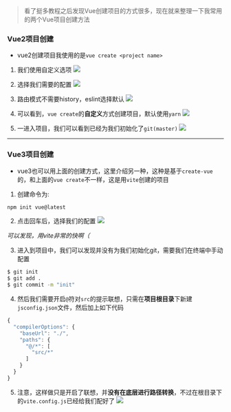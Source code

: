> 看了挺多教程之后发现Vue创建项目的方式很多，现在就来整理一下我常用的两个Vue项目创建方法



### Vue2项目创建

* vue2创建项目我使用的是`vue create <project name>`

1. 我们使用自定义选项
![](http://ldmblog.ifoodin.com/20230717154242.png)

2. 选择我们需要的配置
![](http://ldmblog.ifoodin.com/20230717154326.png)

3. 路由模式不需要history，eslint选择默认
![](http://ldmblog.ifoodin.com/20230717154410.png)

4. 可以看到，`vue create`的**自定义**方式创建项目，默认使用`yarn`
![](http://ldmblog.ifoodin.com/20230717154630.png)

5. 一进入项目，我们可以看到已经为我们初始化了`git(master)`
![](http://ldmblog.ifoodin.com/20230717155438.png)

---

### Vue3项目创建

* vue3也可以用上面的创建方式，这里介绍另一种，这种是基于`create-vue`的，和上面的`vue create`不一样，这是用`vite`创建的项目

1. 创建命令为:
```bash
npm init vue@latest
```

2. 点击回车后，选择我们的配置
![](http://ldmblog.ifoodin.com/20230717160252.png)

*可以发现，用vite非常的快啊（*

3. 进入到项目中，我们可以发现并没有为我们初始化git，需要我们在终端中手动配置
```bash
$ git init 
$ git add .
$ git commit -m "init"
```

4. 然后我们需要开启`@`符对`src`的提示联想，只需在**项目根目录**下新建`jsconfig.json`文件，然后加上如下代码
```js
{
  "compilerOptions": {
    "baseUrl": "./",
    "paths": {
      "@/*": [
        "src/*"
      ]
    }
  }
}
```

5. 注意，这样做只是开启了联想，并**没有在底层进行路径转换**，不过在根目录下的`vite.config.js`已经给我们配好了
![](http://ldmblog.ifoodin.com/20230717161016.png)